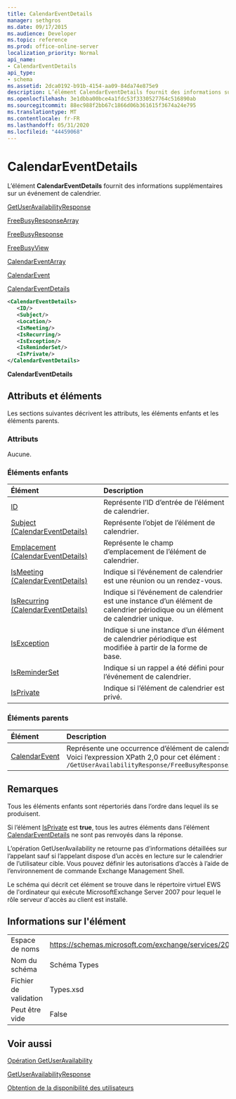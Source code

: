 ```yaml
---
title: CalendarEventDetails
manager: sethgros
ms.date: 09/17/2015
ms.audience: Developer
ms.topic: reference
ms.prod: office-online-server
localization_priority: Normal
api_name:
- CalendarEventDetails
api_type:
- schema
ms.assetid: 2dca0192-b91b-4154-aa09-84da74e875e9
description: L’élément CalendarEventDetails fournit des informations supplémentaires sur un événement de calendrier.
ms.openlocfilehash: 3e1dbba00bce4a1fdc53f3330527764c516890ab
ms.sourcegitcommit: 88ec988f2bb67c1866d06b361615f3674a24e795
ms.translationtype: MT
ms.contentlocale: fr-FR
ms.lasthandoff: 05/31/2020
ms.locfileid: "44459068"
---
```

# <a name="calendareventdetails"></a>CalendarEventDetails

L’élément **CalendarEventDetails** fournit des informations supplémentaires sur un événement de calendrier. 
  
[GetUserAvailabilityResponse](getuseravailabilityresponse.md)
  
[FreeBusyResponseArray](freebusyresponsearray.md)
  
[FreeBusyResponse](freebusyresponse.md)
  
[FreeBusyView](freebusyview.md)
  
[CalendarEventArray](calendareventarray.md)
  
[CalendarEvent](calendarevent.md)
  
[CalendarEventDetails](calendareventdetails.md)
  
```xml
<CalendarEventDetails>
   <ID/>
   <Subject/>
   <Location/>
   <IsMeeting/>
   <IsRecurring/>
   <IsException/>
   <IsReminderSet/>
   <IsPrivate/>
</CalendarEventDetails>
```

 **CalendarEventDetails**
## <a name="attributes-and-elements"></a>Attributs et éléments

Les sections suivantes décrivent les attributs, les éléments enfants et les éléments parents.
  
### <a name="attributes"></a>Attributs

Aucune.
  
### <a name="child-elements"></a>Éléments enfants

|**Élément**|**Description**|
|:-----|:-----|
|[ID](id.md) <br/> |Représente l’ID d’entrée de l’élément de calendrier.  <br/> |
|[Subject (CalendarEventDetails)](subject-calendareventdetails.md) <br/> |Représente l’objet de l’élément de calendrier.  <br/> |
|[Emplacement (CalendarEventDetails)](location-calendareventdetails.md) <br/> |Représente le champ d’emplacement de l’élément de calendrier.  <br/> |
|[IsMeeting (CalendarEventDetails)](ismeeting-calendareventdetails.md) <br/> |Indique si l’événement de calendrier est une réunion ou un rendez-vous.  <br/> |
|[IsRecurring (CalendarEventDetails)](isrecurring-calendareventdetails.md) <br/> |Indique si l’événement de calendrier est une instance d’un élément de calendrier périodique ou un élément de calendrier unique.  <br/> |
|[IsException](isexception.md) <br/> |Indique si une instance d’un élément de calendrier périodique est modifiée à partir de la forme de base.  <br/> |
|[IsReminderSet](isreminderset.md) <br/> |Indique si un rappel a été défini pour l’événement de calendrier.  <br/> |
|[IsPrivate](isprivate.md) <br/> |Indique si l’élément de calendrier est privé.  <br/> |
   
### <a name="parent-elements"></a>Éléments parents

|**Élément**|**Description**|
|:-----|:-----|
|[CalendarEvent](calendarevent.md) <br/> |Représente une occurrence d’élément de calendrier unique.  <br/> Voici l’expression XPath 2,0 pour cet élément :  <br/>  `/GetUserAvailabilityResponse/FreeBusyResponseArray/FreeBusyResponse/FreeBusyView/CalendarEventArray/CalendarEvent[i]` <br/> |
   
## <a name="remarks"></a>Remarques

Tous les éléments enfants sont répertoriés dans l’ordre dans lequel ils se produisent. 
  
Si l’élément [IsPrivate](isprivate.md) est **true**, tous les autres éléments dans l’élément [CalendarEventDetails](calendareventdetails.md) ne sont pas renvoyés dans la réponse. 
  
L’opération GetUserAvailability ne retourne pas d’informations détaillées sur l’appelant sauf si l’appelant dispose d’un accès en lecture sur le calendrier de l’utilisateur cible. Vous pouvez définir les autorisations d’accès à l’aide de l’environnement de commande Exchange Management Shell.
  
Le schéma qui décrit cet élément se trouve dans le répertoire virtuel EWS de l'ordinateur qui exécute MicrosoftExchange Server 2007 pour lequel le rôle serveur d'accès au client est installé.
  
## <a name="element-information"></a>Informations sur l'élément

|||
|:-----|:-----|
|Espace de noms  <br/> |https://schemas.microsoft.com/exchange/services/2006/types  <br/> |
|Nom du schéma  <br/> |Schéma Types  <br/> |
|Fichier de validation  <br/> |Types.xsd  <br/> |
|Peut être vide  <br/> |False  <br/> |
   
## <a name="see-also"></a>Voir aussi



[Opération GetUserAvailability](getuseravailability-operation.md)
  
[GetUserAvailabilityResponse](getuseravailabilityresponse.md)


[Obtention de la disponibilité des utilisateurs](https://msdn.microsoft.com/library/d4133fcb-9b0f-4e6b-aadf-a389da83516a%28Office.15%29.aspx)

